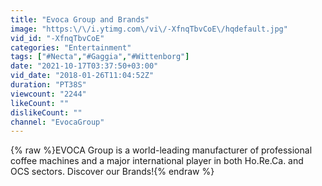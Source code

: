 ```yaml
---
title: "Evoca Group and Brands"
image: "https:\/\/i.ytimg.com\/vi\/-XfnqTbvCoE\/hqdefault.jpg"
vid_id: "-XfnqTbvCoE"
categories: "Entertainment"
tags: ["#Necta","#Gaggia","#Wittenborg"]
date: "2021-10-17T03:37:50+03:00"
vid_date: "2018-01-26T11:04:52Z"
duration: "PT38S"
viewcount: "2244"
likeCount: ""
dislikeCount: ""
channel: "EvocaGroup"
---
```

{% raw %}EVOCA Group is a world-leading manufacturer of professional coffee machines and a major international player in both Ho.Re.Ca. and<br />OCS sectors. Discover our Brands!{% endraw %}
